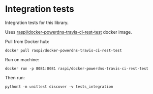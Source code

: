 # Integration tests
Integration tests for this library.


Uses [raspi/docker-powerdns-travis-ci-rest-test](https://github.com/raspi/docker-powerdns-travis-ci-rest-test) docker image.

Pull from Docker hub:

    docker pull raspi/docker-powerdns-travis-ci-rest-test
    
Run on machine:
    
    docker run -p 8081:8081 raspi/docker-powerdns-travis-ci-rest-test

Then run:
  
    python3 -m unittest discover -v tests_integration
